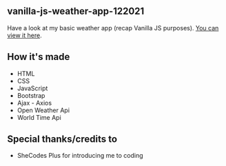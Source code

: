 ## vanilla-js-weather-app-122021

Have a look at my basic weather app (recap Vanilla JS purposes).
[You can view it here](https://vanilla-js-weather-app-122021.netlify.app/).

## How it's made

- HTML
- CSS
- JavaScript
- Bootstrap
- Ajax - Axios
- Open Weather Api
- World Time Api

## Special thanks/credits to 

- SheCodes Plus for introducing me to coding
